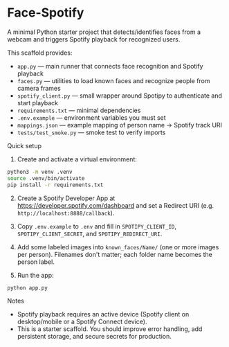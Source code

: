 # Face-Spotify

A minimal Python starter project that detects/identifies faces from a webcam and triggers Spotify playback for recognized users.

This scaffold provides:
- `app.py` — main runner that connects face recognition and Spotify playback
- `faces.py` — utilities to load known faces and recognize people from camera frames
- `spotify_client.py` — small wrapper around Spotipy to authenticate and start playback
- `requirements.txt` — minimal dependencies
- `.env.example` — environment variables you must set
- `mappings.json` — example mapping of person name -> Spotify track URI
- `tests/test_smoke.py` — smoke test to verify imports

Quick setup

1. Create and activate a virtual environment:

```bash
python3 -m venv .venv
source .venv/bin/activate
pip install -r requirements.txt
```

2. Create a Spotify Developer App at https://developer.spotify.com/dashboard and set a Redirect URI (e.g. `http://localhost:8888/callback`).

3. Copy `.env.example` to `.env` and fill in `SPOTIPY_CLIENT_ID`, `SPOTIPY_CLIENT_SECRET`, and `SPOTIPY_REDIRECT_URI`.

4. Add some labeled images into `known_faces/Name/` (one or more images per person). Filenames don't matter; each folder name becomes the person label.

5. Run the app:

```bash
python app.py
```

Notes

- Spotify playback requires an active device (Spotify client on desktop/mobile or a Spotify Connect device).
- This is a starter scaffold. You should improve error handling, add persistent storage, and secure secrets for production.
